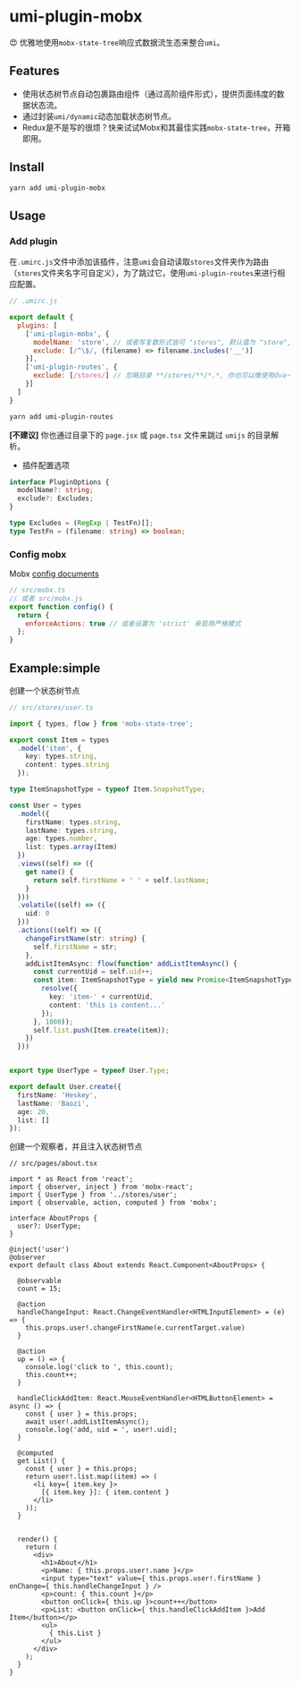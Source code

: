 # umi-plugin-mobx

😍 优雅地使用`mobx-state-tree`响应式数据流生态来整合`umi`。

## Features

- 使用状态树节点自动包裹路由组件（通过高阶组件形式），提供页面纬度的数据状态流。
- 通过封装`umi/dynamic`动态加载状态树节点。
- Redux是不是写的很烦？快来试试Mobx和其最佳实践`mobx-state-tree`，开箱即用。

## Install

```bash
yarn add umi-plugin-mobx
```

## Usage

### Add plugin

在`.umirc.js`文件中添加该插件，注意`umi`会自动读取`stores`文件夹作为路由（`stores`文件夹名字可自定义），为了跳过它，使用`umi-plugin-routes`来进行相应配置。

```js
// .umirc.js

export default {
  plugins: [
    ['umi-plugin-mobx', {
      modelName: 'store', // 或者写复数形式皆可 "stores", 默认值为 "store", 你也可以像使用dva一样命名为 "model"。
      exclude: [/^\$/, (filename) => filename.includes('__')]
    }],
    ['umi-plugin-routes', {
      exclude: [/stores/] // 忽略目录 **/stores/**/*.*, 你也可以像使用dva一样设置为 /models/ 。
    }]
  ]
}
```

```bash
yarn add umi-plugin-routes
```

**[不建议]** 你也通过目录下的 `page.jsx` 或 `page.tsx` 文件来跳过 `umijs` 的目录解析。

- 插件配置选项
```ts
interface PluginOptions {
  modelName?: string;
  exclude?: Excludes;
}

type Excludes = (RegExp | TestFn)[];
type TestFn = (filename: string) => boolean;
```

### Config mobx

Mobx [config documents](https://github.com/mobxjs/mobx/blob/gh-pages/docs/refguide/api.md#configure)
```js
// src/mobx.ts
// 或者 src/mobx.js
export function config() {
  return {
    enforceActions: true // 或者设置为 'strict' 来启用严格模式
  };
}
```

## Example:simple

创建一个状态树节点
```ts
// src/stores/user.ts

import { types, flow } from 'mobx-state-tree';

export const Item = types
  .model('item', {
    key: types.string,
    content: types.string
  });

type ItemSnapshotType = typeof Item.SnapshotType;

const User = types
  .model({
    firstName: types.string,
    lastName: types.string,
    age: types.number,
    list: types.array(Item)
  })
  .views((self) => ({
    get name() {
      return self.firstName + ' ' + self.lastName;
    }
  }))
  .volatile((self) => ({
    uid: 0
  }))
  .actions((self) => ({
    changeFirstName(str: string) {
      self.firstName = str;
    },
    addListItemAsync: flow(function* addListItemAsync() {
      const currentUid = self.uid++;
      const item: ItemSnapshotType = yield new Promise<ItemSnapshotType>((resolve) => setTimeout(() => {
        resolve({
          key: 'item-' + currentUid,
          content: 'this is content...'
        });
      }, 1000));
      self.list.push(Item.create(item));
    })
  }))


export type UserType = typeof User.Type;

export default User.create({
  firstName: 'Heskey',
  lastName: 'Baozi',
  age: 20,
  list: []
});

```


创建一个观察者，并且注入状态树节点
```tsx
// src/pages/about.tsx

import * as React from 'react';
import { observer, inject } from 'mobx-react';
import { UserType } from '../stores/user';
import { observable, action, computed } from 'mobx';

interface AboutProps {
  user?: UserType;
}

@inject('user')
@observer
export default class About extends React.Component<AboutProps> {

  @observable
  count = 15;

  @action
  handleChangeInput: React.ChangeEventHandler<HTMLInputElement> = (e) => {
    this.props.user!.changeFirstName(e.currentTarget.value)
  }

  @action
  up = () => {
    console.log('click to ', this.count);
    this.count++;
  }

  handleClickAddItem: React.MouseEventHandler<HTMLButtonElement> = async () => {
    const { user } = this.props;
    await user!.addListItemAsync();
    console.log('add, uid = ', user!.uid);
  }

  @computed
  get List() {
    const { user } = this.props;
    return user!.list.map((item) => (
      <li key={ item.key }>
        [{ item.key }]: { item.content }
      </li>
    ));
  }


  render() {
    return (
      <div>
        <h1>About</h1>
        <p>Name: { this.props.user!.name }</p>
        <input type="text" value={ this.props.user!.firstName } onChange={ this.handleChangeInput } />
        <p>count: { this.count }</p>
        <button onClick={ this.up }>count++</button>
        <p>List: <button onClick={ this.handleClickAddItem }>Add Item</button></p>
        <ul>
          { this.List }
        </ul>
      </div>
    );
  }
}
```
